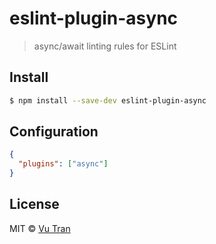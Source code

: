 # eslint-plugin-async

> async/await linting rules for ESLint

## Install

```bash
$ npm install --save-dev eslint-plugin-async
```

## Configuration

```json
{
  "plugins": ["async"]
}
```

## License

MIT © [Vu Tran](https://github.com/vutran/)
